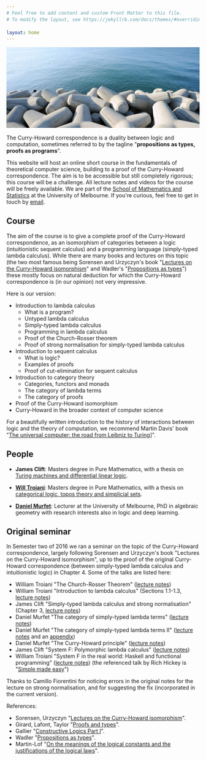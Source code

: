```yaml
---
# Feel free to add content and custom Front Matter to this file.
# To modify the layout, see https://jekyllrb.com/docs/themes/#overriding-theme-defaults

layout: home
---
```


![Ocean and concrete](water-cut.png?w=1740&h=724&fit=crop&crop=center&auto=format)

The Curry-Howard correspondence is a duality between logic and computation, sometimes referred to by the tagline "**propositions as types, proofs as programs**". 

This website will host an online short course in the fundamentals of theoretical computer science, building to a proof of the Curry-Howard correspondence. The aim is to be accessible but still completely rigorous; this course will be a challenge. All lecture notes and videos for the course will be freely available. We are part of the [School of Mathematics and Statistics](https://ms.unimelb.edu.au/home) at the University of Melbourne. If you're curious, feel free to get in touch by [email](mailto:d.murfet@unimelb.edu.au).

## Course

The aim of the course is to give a complete proof of the Curry-Howard correspondence, as an isomorphism of categories between a logic (intuitionistic sequent calculus) and a programming language (simply-typed lambda calculus). While there are many books and lectures on this topic (the two most famous being Sorensen and Urzyczyn's book "[Lectures on the Curry-Howard isomorphism](http://bookzz.org/s/?q=Lectures+on+the+Curry-Howard+Isomorphism&yearFrom=&yearTo=&language=&extension=&t=0)" and Wadler's "[Propositions as types](http://homepages.inf.ed.ac.uk/wadler/papers/propositions-as-types/propositions-as-types.pdf)") these mostly focus on natural deduction for which the Curry-Howard correspondence is (in our opinion) not very impressive.

Here is our version:

* Introduction to lambda calculus
    * What is a program?
    * Untyped lambda calculus
    * Simply-typed lambda calculus
    * Programming in lambda calculus
    * Proof of the Church-Rosser theorem
    * Proof of strong normalisation for simply-typed lambda calculus
* Introduction to sequent calculus
    * What is logic?
    * Examples of proofs
    * Proof of cut-elimination for sequent calculus
* Introduction to category theory
    * Categories, functors and monads
    * The category of lambda terms
    * The category of proofs
* Proof of the Curry-Howard isomorphism
* Curry-Howard in the broader context of computer science

For a beautifully written introduction to the history of interactions between logic and the theory of computation, we recommend Martin Davis' book "[The universal computer: the road from Leibniz to Turing](https://www.amazon.com.au/Universal-Computer-Leibniz-Turing-Third/dp/1138502081/ref=pd_lpo_14_t_0/356-0457671-4560607?_encoding=UTF8&pd_rd_i=1138502081&pd_rd_r=e9c02307-29a8-454d-9ff9-6d9bcb477dc6&pd_rd_w=3P6Za&pd_rd_wg=F0oMc&pf_rd_p=ad2d1e6e-bc60-4795-b4c0-2dbd35f6678d&pf_rd_r=3RN2NTR99F314RV7BT63&psc=1&refRID=3RN2NTR99F314RV7BT63)]".

## People

* **James Clift**: Masters degree in Pure Mathematics, with a thesis on [Turing machines and differential linear logic](http://therisingsea.org/notes/MScThesisJamesClift.pdf).

* **[Will Troiani](https://williamtroiani.github.io/)**: Masters degree in Pure Mathematics, with a thesis on [categorical logic, topos theory and simplicial sets](https://williamtroiani.github.io/pdfs/FiniteSimplicialSetsareAlgorithms.pdf).

* **[Daniel Murfet](http://therisingsea.org/)**: Lecturer at the University of Melbourne, PhD in algebraic geometry with research interests also in logic and deep learning.

## Original seminar

In Semester two of 2016 we ran a seminar on the topic of the Curry-Howard correspondence, largely following Sorensen and Urzyczyn's book "Lectures on the Curry-Howard isomorphism", up to the proof of the original Curry-Howard correspondence (between simply-typed lambda calculus and intuitionistic logic) in Chapter 4. Some of the talks are listed here:

  * William Troiani "The Church-Rosser Theorem" ([lecture notes](http://therisingsea.org/notes/talk-will-churchrosser.pdf))
  * William Troiani "Introduction to lambda calculus" (Sections 1.1-1.3, [lecture notes](http://therisingsea.org/notes/talk-will-lambda.pdf))
  * James Clift "Simply-typed lambda calculus and strong normalisation" (Chapter 3, [lecture notes](http://therisingsea.org/notes/talk-james-simplytyped.pdf))
  * Daniel Murfet "The category of simply-typed lambda terms" ([lecture notes](http://therisingsea.org/notes/talk-catsimplytyped.pdf))
  * Daniel Murfet "The category of simply-typed lambda terms II" ([lecture notes](http://therisingsea.org/notes/talk-catsimplytyped2.pdf) and an [appendix](http://therisingsea.org/notes/talk-catsimplytyped2-cuts.pdf))
  * Daniel Murfet "The Curry-Howard principle" ([lecture notes](http://therisingsea.org/notes/talk-ch.pdf))
  * James Clift "System F: Polymorphic lambda calculus" ([lecture notes](http://therisingsea.org/notes/talk-james-systemF.pdf))
  * William Troiani "System F in the real world: Haskell and functional programming" ([lecture notes](http://therisingsea.org/notes/talk-will-haskell.pdf)) (the referenced talk by Rich Hickey is "[Simple made easy](https://www.infoq.com/presentations/Simple-Made-Easy)")
  
Thanks to Camillo Fiorentini for noticing errors in the original notes for the lecture on strong normalisation, and for suggesting the fix (incorporated in the current version).  

References:

  * Sorensen, Urzyczyn "[Lectures on the Curry-Howard isomorphism](http://bookzz.org/s/?q=Lectures+on+the+Curry-Howard+Isomorphism&yearFrom=&yearTo=&language=&extension=&t=0)".
  * Girard, Lafont, Taylor "[Proofs and types](http://www.paultaylor.eu/stable/prot.pdf)".
  * Gallier "[Constructive Logics Part I](https://ai2-s2-pdfs.s3.amazonaws.com/55ec/dffd387d44e3d939a8a7dacf7c655a84a793.pdf)".
  * Wadler "[Propositions as types](http://homepages.inf.ed.ac.uk/wadler/papers/propositions-as-types/propositions-as-types.pdf)".
  * Martin-Lof "[On the meanings of the logical constants and the justifications of the logical laws](https://www.andrew.cmu.edu/user/ulrikb/80-518-818/MartinLof83.pdf)".
